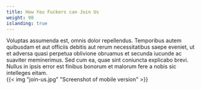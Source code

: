 ```yaml
---
title: How You Fuckers can Join Us
weight: 98
islanding: true
---
```




<div class="grid-container">
  <div class="grid-item">
Voluptas assumenda est, omnis dolor repellendus. Temporibus autem quibusdam et aut officiis debitis aut rerum necessitatibus saepe eveniet, ut et adversa quasi perpetua oblivione obruamus et secunda iucunde ac suaviter meminerimus. Sed cum ea, quae sint coniuncta explicabo brevi. Nullus in ipsis error est finibus bonorum et malorum fere a nobis sic intelleges eitam.
</div>
  <div class="grid-item">
{{< img "join-us.jpg" "Screenshot of mobile version" >}}
</div>
</div>

